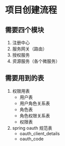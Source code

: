 # 项目创建流程

## 需要四个模块
1. 注册中心
2. 服务网关（路由）
3. 授权服务
4. 资源服务（各个微服务）

## 需要用到的表
1. 权限用表
    * 用户表
    * 用户角色关系表
    * 角色表
    * 角色权限关系表
    * 权限表
2. spring oauth 规范表
    * oauth_client_details
    * oauth_code